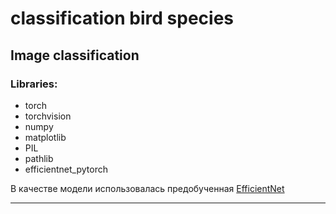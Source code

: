 # classification bird species

## Image classification


### Libraries:
* torch
* torchvision
* numpy
* matplotlib
* PIL
* pathlib
* efficientnet_pytorch



В качестве модели использовалась предобученная [EfficientNet](https://arxiv.org/pdf/1905.11946.pdf)


___

